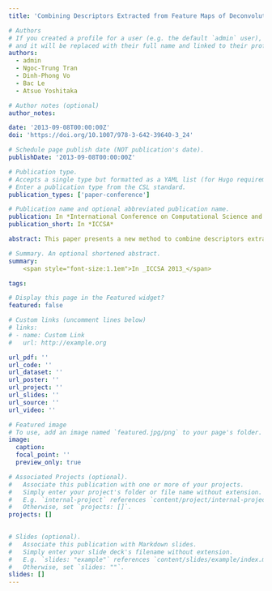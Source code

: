 ```yaml
---
title: 'Combining Descriptors Extracted from Feature Maps of Deconvolutional Networks and SIFT Descriptors in Scene Image Classification'

# Authors
# If you created a profile for a user (e.g. the default `admin` user), write the username (folder name) here
# and it will be replaced with their full name and linked to their profile.
authors:
  - admin
  - Ngoc-Trung Tran
  - Dinh-Phong Vo
  - Bac Le
  - Atsuo Yoshitaka 

# Author notes (optional)
author_notes:

date: '2013-09-08T00:00:00Z'
doi: 'https://doi.org/10.1007/978-3-642-39640-3_24'

# Schedule page publish date (NOT publication's date).
publishDate: '2013-09-08T00:00:00Z'

# Publication type.
# Accepts a single type but formatted as a YAML list (for Hugo requirements).
# Enter a publication type from the CSL standard.
publication_types: ['paper-conference']

# Publication name and optional abbreviated publication name.
publication: In *International Conference on Computational Science and Its Applications (ICCSA 2013)*
publication_short: In *ICCSA*

abstract: This paper presents a new method to combine descriptors extracted from feature maps of Deconvolutional Networks and SIFT descriptors by converting them into histograms of local patterns, so the concatenation operation can be applied and ensure to increase the classification rate. We use K-means clustering algorithm to construct codebooks and compute Spatial Histograms to represent the distribution of local patterns in an image. Consequently, we can concatenate these histograms to make a new one that represents more local patterns than the originals. In the classification step, SVM associated with Histogram Intersection Kernel is utilized. In the experiments on Scene-15 Dataset containing 15 categories, the classification rates of our method are around 84% which outperforms Reconfigurable Bag-of-Words (RBoW), Sparse Covariance Patterns (SCP), Spatial Pyramid Matching (SPM), Spatial Pyramid Matching using Sparse Coding (ScSPM) and Visual Word Reweighting (VWR).

# Summary. An optional shortened abstract.
summary:  
    <span style="font-size:1.1em">In _ICCSA 2013_</span>

tags: 

# Display this page in the Featured widget?
featured: false

# Custom links (uncomment lines below)
# links:
# - name: Custom Link
#   url: http://example.org

url_pdf: ''
url_code: ''
url_dataset: ''
url_poster: ''
url_project: ''
url_slides: ''
url_source: ''
url_video: ''

# Featured image
# To use, add an image named `featured.jpg/png` to your page's folder.
image:
  caption: 
  focal_point: ''
  preview_only: true

# Associated Projects (optional).
#   Associate this publication with one or more of your projects.
#   Simply enter your project's folder or file name without extension.
#   E.g. `internal-project` references `content/project/internal-project/index.md`.
#   Otherwise, set `projects: []`.
projects: []
  

# Slides (optional).
#   Associate this publication with Markdown slides.
#   Simply enter your slide deck's filename without extension.
#   E.g. `slides: "example"` references `content/slides/example/index.md`.
#   Otherwise, set `slides: ""`.
slides: []
---
```

